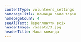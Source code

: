 ```yaml
---
contentType: volunteers_settings
homepageTitle: Команда волонтерів
homepageCount: 4
seeAllText: Переглянути всіх
headerImage: /assets/3.jpg
headerTitle: Наша команда
---
```


